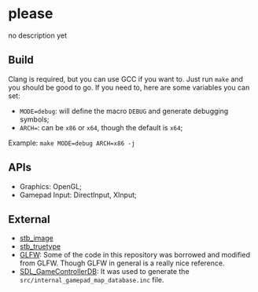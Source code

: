 # please
no description yet

## Build
Clang is required, but you can use GCC if you want to. Just run `make` and you should be good to go.
If you need to, here are some variables you can set:
* `MODE=debug`: will define the macro `DEBUG` and generate debugging symbols;
* `ARCH=`: can be `x86` or `x64`, though the default is `x64`;

Example: `make MODE=debug ARCH=x86 -j`

## APIs
* Graphics: OpenGL;
* Gamepad Input: DirectInput, XInput;

## External
* [stb_image](https://github.com/nothings/stb/blob/master/stb_image.h)
* [stb_truetype](https://github.com/nothings/stb/blob/master/stb_truetype.h)
* [GLFW](https://github.com/glfw/glfw): Some of the code in this repository was borrowed and modified from GLFW. Though GLFW in general is a really nice reference.
* [SDL_GameControllerDB](https://github.com/gabomdq/SDL_GameControllerDB): It was used to generate the `src/internal_gamepad_map_database.inc` file.